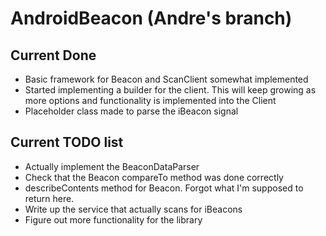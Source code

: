 AndroidBeacon (Andre's branch)
===

Current Done
---
- Basic framework for Beacon and ScanClient somewhat implemented
- Started implementing a builder for the client. This will keep growing as more options and functionality is implemented into the Client
- Placeholder class made to parse the iBeacon signal

Current TODO list
---
- Actually implement the BeaconDataParser
- Check that the Beacon compareTo method was done correctly
- describeContents method for Beacon. Forgot what I'm supposed to return here.
- Write up the service that actually scans for iBeacons
- Figure out more functionality for the library
